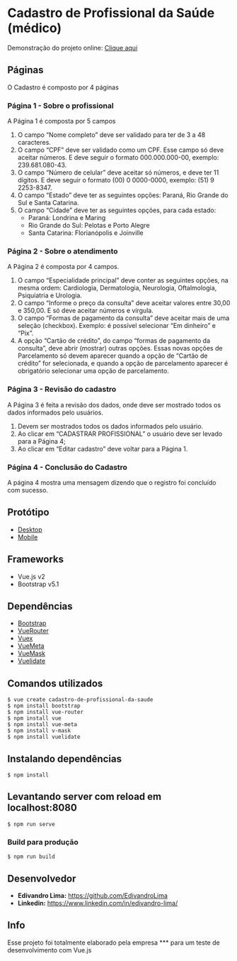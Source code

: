 # Cadastro de Profissional da Saúde (médico)
Demonstração do projeto online: [Clique aqui](http://cadastro-de-profissional-da-saude.epizy.com/)

## Páginas
O Cadastro é composto por 4 páginas

### Página 1 - Sobre o profissional
A Página 1 é composta por 5 campos
1. O campo “Nome completo” deve ser validado para ter de 3 a 48 caracteres.
2. O campo “CPF” deve ser validado como um CPF. Esse campo só deve aceitar
números. E deve seguir o formato 000.000.000-00, exemplo: 239.681.080-43.
3. O campo “Número de celular” deve aceitar só números, e deve ter 11 dígitos. E deve seguir o formato (00) 0 0000-0000, exemplo: (51) 9 2253-8347.
4. O campo “Estado” deve ter as seguintes opções: Paraná, Rio Grande do Sul e Santa Catarina.
5. O campo “Cidade” deve ter as seguintes opções, para cada estado:
    - Paraná: Londrina e Maring
    - Rio Grande do Sul: Pelotas e Porto Alegre
    - Santa Catarina: Florianópolis e Joinville

### Página 2 - Sobre o atendimento
A Página 2 é composta por 4 campos.
1. O campo “Especialidade principal” deve conter as seguintes opções, na mesma ordem: Cardiologia, Dermatologia, Neurologia, Oftalmologia, Psiquiatria e Urologia.
2. O campo “Informe o preço da consulta” deve aceitar valores entre 30,00 e 350,00. E só deve aceitar números e vírgula.
3. O campo “Formas de pagamento da consulta” deve aceitar mais de uma seleção (checkbox). Exemplo: é possível selecionar “Em dinheiro” e “Pix”.
4. A opção “Cartão de crédito”, do campo “formas de pagamento da consulta”, deve abrir (mostrar) outras opções. Essas novas opções de Parcelamento só devem aparecer quando a opção de “Cartão de crédito” for selecionada, e quando a opção de parcelamento aparecer é obrigatório selecionar uma opção de parcelamento.

### Página 3 - Revisão do cadastro
A Página 3 é feita a revisão dos dados, onde deve ser mostrado todos os dados
informados pelo usuários.
1. Devem ser mostrados todos os dados informados pelo usuário.
2. Ao clicar em “CADASTRAR PROFISSIONAL” o usuário deve ser levado para a
Página 4;
3. Ao clicar em “Editar cadastro” deve voltar para a Página 1.

### Página 4 - Conclusão do Cadastro
A página 4 mostra uma mensagem dizendo que o registro foi concluído com sucesso.

## Protótipo
- [Desktop](prototipo/desktop)
- [Mobile](prototipo/mobile)

## Frameworks
- Vue.js v2
- Bootstrap v5.1

## Dependências
- [Bootstrap](https://www.npmjs.com/package/bootstrap)
- [VueRouter](https://www.npmjs.com/package/vue-router)
- [Vuex](https://www.npmjs.com/package/vuex)
- [VueMeta](https://www.npmjs.com/package/vue-meta)
- [VueMask](https://www.npmjs.com/package/v-mask)
- [Vuelidate](https://www.npmjs.com/package/vuelidate)

## Comandos utilizados
```
$ vue create cadastro-de-profissional-da-saude
$ npm install bootstrap
$ npm install vue-router
$ npm install vue
$ npm install vue-meta
$ npm install v-mask
$ npm install vuelidate
```

## Instalando dependências 
``` $ npm install ```

## Levantando server com reload em localhost:8080
``` $ npm run serve ```

### Build para produção
``` $ npm run build ```

## Desenvolvedor
- **Edivandro Lima:** https://github.com/EdivandroLima
- **Linkedin:** https://www.linkedin.com/in/edivandro-lima/

## Info
Esse projeto foi totalmente elaborado pela empresa *** para um teste de desenvolvimento com Vue.js

